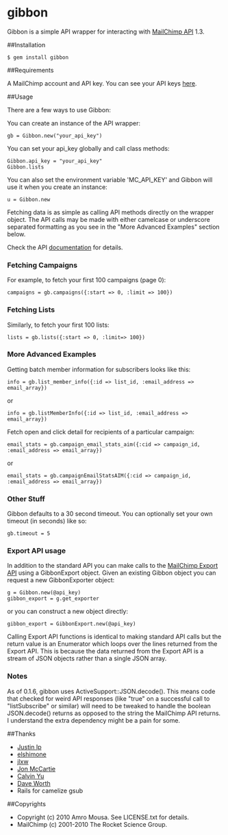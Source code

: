 # gibbon

Gibbon is a simple API wrapper for interacting with [MailChimp API](http://www.mailchimp.com/api) 1.3.

##Installation

    $ gem install gibbon

##Requirements

A MailChimp account and API key. You can see your API keys [here](http://admin.mailchimp.com/account/api).

##Usage

There are a few ways to use Gibbon:

You can create an instance of the API wrapper:

    gb = Gibbon.new("your_api_key")

You can set your api_key globally and call class methods:

    Gibbon.api_key = "your_api_key"
    Gibbon.lists

You can also set the environment variable 'MC_API_KEY' and Gibbon will use it when you create an instance:

    u = Gibbon.new

Fetching data is as simple as calling API methods directly on the wrapper
object.  The API calls may be made with either camelcase or  underscore
separated formatting as you see in the "More Advanced Examples" section below.

Check the API [documentation](http://apidocs.mailchimp.com/api/1.3/) for details.

### Fetching Campaigns

For example, to fetch your first 100 campaigns (page 0):

    campaigns = gb.campaigns({:start => 0, :limit => 100})

### Fetching Lists

Similarly, to fetch your first 100 lists:

    lists = gb.lists({:start => 0, :limit=> 100})

### More Advanced Examples

Getting batch member information for subscribers looks like this:

    info = gb.list_member_info({:id => list_id, :email_address => email_array})

or

    info = gb.listMemberInfo({:id => list_id, :email_address => email_array})

Fetch open and click detail for recipients of a particular campaign:

    email_stats = gb.campaign_email_stats_aim({:cid => campaign_id, :email_address => email_array})

or

    email_stats = gb.campaignEmailStatsAIM({:cid => campaign_id, :email_address => email_array})

### Other Stuff

Gibbon defaults to a 30 second timeout. You can optionally set your own timeout (in seconds) like so:

    gb.timeout = 5

### Export API usage

In addition to the standard API you can make calls to the
[MailChimp Export API](http://apidocs.mailchimp.com/export/1.0/) using a GibbonExport object.  Given an existing
Gibbon object you can request a new GibbonExporter object:

    g = Gibbon.new(@api_key)
    gibbon_export = g.get_exporter

or you can construct a new object directly:

    gibbon_export = GibbonExport.new(@api_key)

Calling Export API functions is identical to making standard API calls but the
return value is an Enumerator which loops over the lines returned from the
Export API.  This is because the data returned from the Export API is a stream
of JSON objects rather than a single JSON array.

### Notes

As of 0.1.6, gibbon uses ActiveSupport::JSON.decode(). This means code that checked for weird API responses (like "true"
on a successful call to "listSubscribe" or similar) will need to be tweaked to handle the boolean JSON.decode() returns
as opposed to the string the MailChimp API returns. I understand the extra dependency might be a pain for some.

##Thanks

* [Justin Ip](https://github.com/ippy04)
* [elshimone](https://github.com/elshimone)
* [jlxw](https://github.com/jlxw)
* [Jon McCartie](https://github.com/jmccartie)
* [Calvin Yu](https://github.com/cyu)
* [Dave Worth](https://github.com/daveworth)
* Rails for camelize gsub

##Copyrights

* Copyright (c) 2010 Amro Mousa. See LICENSE.txt for details.
* MailChimp (c) 2001-2010 The Rocket Science Group.
